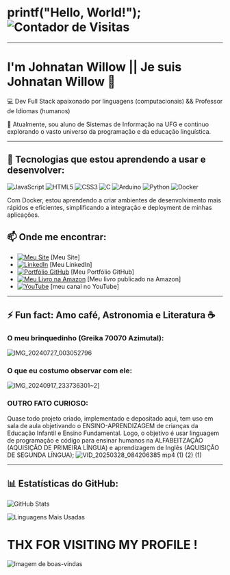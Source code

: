 # printf("Hello, World!");  ![Contador de Visitas](https://komarev.com/ghpvc/?username=johnatanwillow&color=green)
---
# I'm Johnatan Willow || Je suis Johnatan Willow 👋

💻 Dev Full Stack apaixonado por linguagens (computacionais) && Professor de Idiomas (humanos)

🔭 Atualmente, sou aluno de Sistemas de Informação na UFG e continuo explorando o vasto universo da programação e da educação linguística.

---
## 🚀 Tecnologias que estou aprendendo a usar e desenvolver:
![JavaScript](https://img.shields.io/badge/JavaScript-F7DF1E?style=for-the-badge&logo=javascript&logoColor=black)
![HTML5](https://img.shields.io/badge/HTML5-E34F26?style=for-the-badge&logo=html5&logoColor=white)
![CSS3](https://img.shields.io/badge/CSS3-1572B6?style=for-the-badge&logo=css3&logoColor=white)
![C](https://img.shields.io/badge/C-A8B9CC?style=for-the-badge&logo=c&logoColor=black)
![Arduino](https://img.shields.io/badge/Arduino-00979D?style=for-the-badge&logo=arduino&logoColor=white)
![Python](https://img.shields.io/badge/Python-3776AB?style=for-the-badge&logo=python&logoColor=white)
![Docker](https://img.shields.io/badge/Docker-2496ED?style=for-the-badge&logo=docker&logoColor=white)  

Com Docker, estou aprendendo a criar ambientes de desenvolvimento mais rápidos e eficientes, simplificando a integração e deployment de minhas aplicações.


## 📫 Onde me encontrar:
- <a href="https://profjohnatanwillow.com/" target="_blank"><img src="https://img.shields.io/badge/Meu_Site-F28C28?style=for-the-badge&logo=wordpress&logoColor=white" alt="Meu Site"></a> [Meu Site]
- <a href="https://www.linkedin.com/in/johnatanwillow2/" target="_blank"><img src="https://img.shields.io/badge/-LinkedIn-0A66C2?style=for-the-badge&logo=linkedin&logoColor=white" alt="LinkedIn"></a> [Meu LinkedIn]
- <a href="https://johnatanwillow.github.io/projeto-site-portfolio/" target="_blank"><img src="https://img.shields.io/badge/-Portfólio-100000?style=for-the-badge&logo=github&logoColor=white" alt="Portfólio GitHub"></a> [Meu Portfólio GitHub]
- <a href="https://www.amazon.com.br/dp/B0DJRPGJM3" target="_blank"><img src="https://img.shields.io/badge/-Amazon-FF9900?style=for-the-badge&logo=amazon&logoColor=white" alt="Meu Livro na Amazon"></a> [Meu livro publicado na Amazon]
- <a href="https://www.youtube.com/@johnatanwillow" target="_blank"><img src="https://img.shields.io/badge/-YouTube-FF0000?style=for-the-badge&logo=youtube&logoColor=white" alt="YouTube"></a> [meu canal no YouTube]

---
## ⚡ Fun fact: Amo café, Astronomia e Literatura ☕
### O meu brinquedinho (Greika 70070 Azimutal):
![IMG_20240727_003052796](https://github.com/user-attachments/assets/7fcd0f7b-940d-4758-b464-41b9ec66ed02)

### O que eu costumo observar com ele:
![IMG_20240917_233736301~2](https://github.com/user-attachments/assets/5c88aa6d-898f-4d88-a68f-d723b3ad5fbb)]

### OUTRO FATO CURIOSO:
Quase todo projeto criado, implementado e depositado aqui, tem uso em sala de aula objetivando o ENSINO-APRENDIZAGEM de crianças da Educação Infantil e Ensino Fundamental. Logo, o objetivo é usar linguagem de programação e código para ensinar humanos na ALFABEITZAÇÃO (AQUISIÇÃO DE PRIMEIRA LÍNGUA) e aprendizagem de Inglês (AQUISIÇÃO DE SEGUNDA LÍNGUA);
![VID_20250328_084206385 mp4 (1) (2) (1)](https://github.com/user-attachments/assets/5f3898c1-dc6f-4416-a60a-ba8ed2f39610)

---
## 📊 Estatísticas do GitHub:
![GitHub Stats](https://github-readme-stats.vercel.app/api?username=johnatanwillow&show_icons=true&theme=dracula)

![Linguagens Mais Usadas](https://github-readme-stats.vercel.app/api/top-langs/?username=johnatanwillow&layout=compact&theme=dracula)


# THX FOR VISITING MY PROFILE !

![Imagem de boas-vindas](https://media.giphy.com/media/3o7abKhOpu0NwenH3O/giphy.gif)
